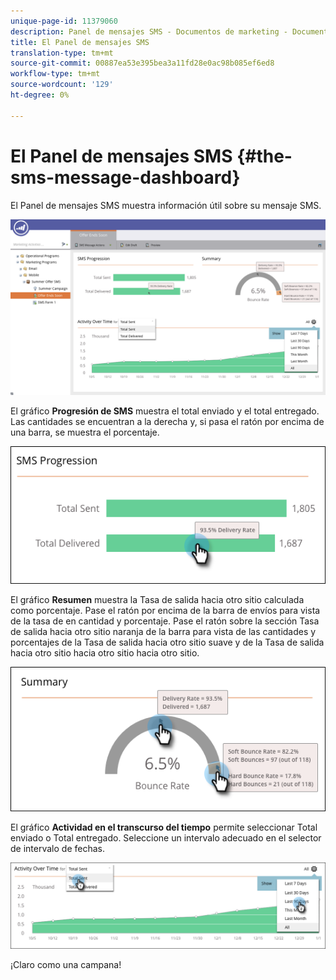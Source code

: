 ```yaml
---
unique-page-id: 11379060
description: Panel de mensajes SMS - Documentos de marketing - Documentación del producto
title: El Panel de mensajes SMS
translation-type: tm+mt
source-git-commit: 00887ea53e395bea3a11fd28e0ac98b085ef6ed8
workflow-type: tm+mt
source-wordcount: '129'
ht-degree: 0%

---
```



# El Panel de mensajes SMS {#the-sms-message-dashboard}

El Panel de mensajes SMS muestra información útil sobre su mensaje SMS.

![](assets/converted-dashboard-image.png)

El gráfico **Progresión de SMS** muestra el total enviado y el total entregado. Las cantidades se encuentran a la derecha y, si pasa el ratón por encima de una barra, se muestra el porcentaje.

![](assets/sms-progression-hand-border.png)

El gráfico **Resumen** muestra la Tasa de salida hacia otro sitio calculada como porcentaje. Pase el ratón por encima de la barra de envíos para vista de la tasa de  en cantidad y porcentaje. Pase el ratón sobre la sección Tasa de salida hacia otro sitio naranja de la barra para vista de las cantidades y porcentajes de la Tasa de salida hacia otro sitio suave y de la Tasa de salida hacia otro sitio hacia otro sitio hacia otro sitio.

![](assets/hover-over-summary-hands-thin-border.png)

El gráfico **Actividad en el transcurso del tiempo** permite seleccionar Total enviado o Total entregado. Seleccione un intervalo adecuado en el selector de intervalo de fechas.

![](assets/activity-over-time-hands.png)

¡Claro como una campana!

